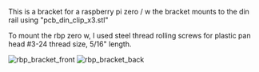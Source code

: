 This is a bracket for a raspberry pi zero / w
the bracket mounts to the din rail using "pcb_din_clip_x3.stl"

To mount the rbp zero w, I used steel thread rolling screws for plastic pan head #3-24 thread size, 5/16" length.

![rbp_bracket_front](https://user-images.githubusercontent.com/45470717/120405358-5fddcb80-c316-11eb-8182-c176a806990d.png)
![rbp_bracket_back](https://user-images.githubusercontent.com/45470717/120405376-6b30f700-c316-11eb-9e68-fef270b4bfd3.png)


